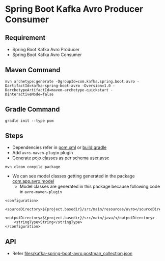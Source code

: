 # Spring Boot Kafka Avro Producer Consumer

## Requirement
* Spring Boot Kafka Avro Producer
* Spring Boot Kafka Avro Consumer


## Maven Command
```
mvn archetype:generate -DgroupId=com.kafka.spring.boot.avro -DartifactId=kafka-spring-boot-avro -Dversion=1.0 -DarchetypeArtifactId=maven-archetype-quickstart -DinteractiveMode=false
```

## Gradle Command
```
gradle init --type pom
```

## Steps
* Dependencies refer in [pom.xml](pom.xml) or [build.gradle](build.gradle)
* Add `avro-maven-plugin` plugin
* Generate pojo classes as per schema [user.avsc](src/main/resources/avro/user.avsc)
```
mvn clean compile package
```
* We can see model classes getting generated in the package [com.app.avro.model](src/main/java/com/app/avro/model)
	* Model classes are generated in this package because following code in `avro-maven-plugin`
```
<configuration>
	<sourceDirectory>${project.basedir}/src/main/resources/avro</sourceDirectory>
	<outputDirectory>${project.basedir}/src/main/java/</outputDirectory>
	<stringType>String</stringType>
</configuration>
```

## API
* Refer [files/kafka-spring-boot-avro.postman_collection.json](files/kafka-spring-boot-avro.postman_collection.json)